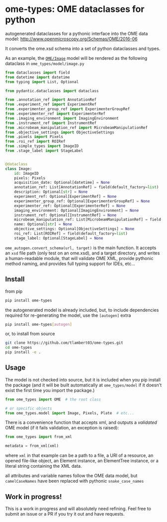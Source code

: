 # ome-types: OME dataclasses for python

autogenerated dataclasses for a pythonic interface into the OME data model:
http://www.openmicroscopy.org/Schemas/OME/2016-06

It converts the ome.xsd schema into a set of python dataclasses and types.

As an example, the
[`OME/Image`](https://www.openmicroscopy.org/Schemas/Documentation/Generated/OME-2016-06/ome.html)
model will be rendered as the following dataclass in `ome_types/model/image.py`

```python
from dataclasses import field
from datetime import datetime
from typing import List, Optional

from pydantic.dataclasses import dataclass

from .annotation_ref import AnnotationRef
from .experiment_ref import ExperimentRef
from .experimenter_group_ref import ExperimenterGroupRef
from .experimenter_ref import ExperimenterRef
from .imaging_environment import ImagingEnvironment
from .instrument_ref import InstrumentRef
from .microbeam_manipulation_ref import MicrobeamManipulationRef
from .objective_settings import ObjectiveSettings
from .pixels import Pixels
from .roi_ref import ROIRef
from .simple_types import ImageID
from .stage_label import StageLabel


@dataclass
class Image:
    id: ImageID
    pixels: Pixels
    acquisition_date: Optional[datetime] = None
    annotation_ref: List[AnnotationRef] = field(default_factory=list)
    description: Optional[str] = None
    experiment_ref: Optional[ExperimentRef] = None
    experimenter_group_ref: Optional[ExperimenterGroupRef] = None
    experimenter_ref: Optional[ExperimenterRef] = None
    imaging_environment: Optional[ImagingEnvironment] = None
    instrument_ref: Optional[InstrumentRef] = None
    microbeam_manipulation_ref: List[MicrobeamManipulationRef] = field(default_factory=list)
    name: Optional[str] = None
    objective_settings: Optional[ObjectiveSettings] = None
    roi_ref: List[ROIRef] = field(default_factory=list)
    stage_label: Optional[StageLabel] = None
```


`ome_autogen.convert_schema(url, target)` is the main function.  It accepts an
`xsd` file path (only test on an ome.xsd), and a target directory, and writes a
human-readable module, that will validate OME XML, provide pythonic method
naming, and provides full typing support for IDEs, etc...

## Install

from pip

```bash
pip install ome-types
```

the autogenerated model is already included, but, to include dependencies
required for re-generating the model, use the `[autogen]` extra

```bash
pip install ome-types[autogen]
```

or, to install from source

```bash
git clone https://github.com/tlambert03/ome-types.git
cd ome-types
pip install -e .
```

## Usage

The model is not checked into source, but it is included when you pip install
the package (and it will be built automatically at `ome_types/model` if it
doesn't exist the first time you import the package.)

```python
from ome_types import OME  # the root class

# or specific objects
from ome_types.model import Image, Pixels, Plate  # etc...
```

There is a convenience function that accepts xml, and outputs a *validated* OME
model (if it fails validation, an exception is raised):

```python
from ome_types import from_xml

metadata = from_xml(xml)
```

where `xml` in that example can be a path to a file, a URI of a
resource, an opened file-like object, an Element instance, an ElementTree
instance, or a literal string containing the XML data.

all attributes and variable names follow the OME data model, but `camelCaseNames`
have been replaced with pythonic `snake_case_names`

## Work in progress!

This is a work in progress and will absolutely need refining.  Feel free to
submit an issue or a PR if you try it out and have requests.